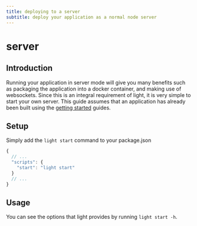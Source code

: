 ```yaml
---
title: deploying to a server
subtitle: deploy your application as a normal node server
---
```


# server

## Introduction

Running your application in server mode will give you many benefits such as packaging the application into a docker container, and making use of websockets. Since this is an integral requirement of light, it is very simple to start your own server. This guide assumes that an application has already been built using the [getting started](https://github.com/ludicroushq/light/tree/207804d2e826e1f45ff0c63ba7b17f61c563bd82/guides/getting-started/README.md) guides.

## Setup

Simply add the `light start` command to your package.json

```javascript
{
  // ...
  "scripts": {
    "start": "light start"
  }
  // ...
}
```

## Usage

You can see the options that light provides by running `light start -h`.

